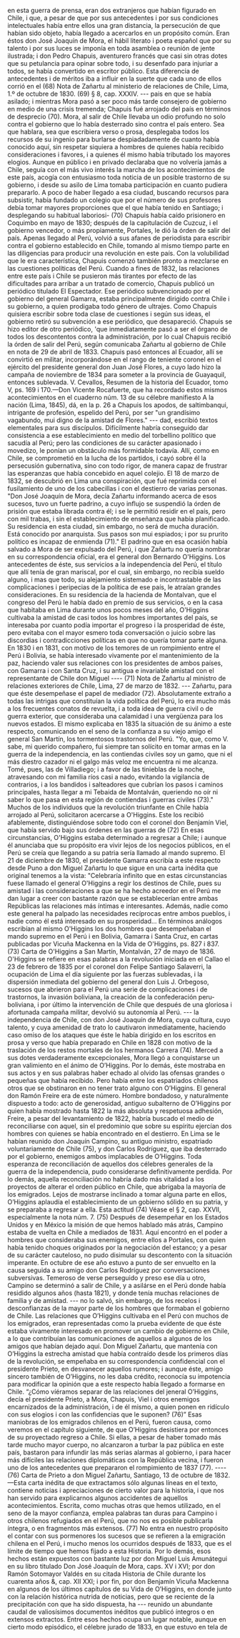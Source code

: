 en esta guerra de prensa, eran dos extranjeros que habían figurado en Chile, i que, a pesar de que por sus antecedentes i por sus condiciones intelectuales había entre ellos una gran distancia, la persecución de que habían sido objeto, había llegado a acercarlos en un propósito común. Eran éstos don José Joaquín de Mora, el hábil literato i poeta español que por su talento i por sus luces se imponía en toda asamblea o reunión de jente ilustrada; i don Pedro Chapuis, aventurero francés que casi sin otras dotes que su petulancia para opinar sobre todo, i su desenfado para injuriar a todos, se había convertido en escritor público. Esta diferencia de antecedentes i de méritos iba a influir en la suerte que cada uno de ellos corrió en el (68) Nota de Zañartu al ministerio de relaciones de Chile, Lima, 1.º de octubre de 1830. (69) § 8, cap. XXXIV. --- pais en que se había asilado; i mientras Mora pasó a ser poco más tarde consejero de gobierno en medio de una crisis tremenda; Chapuis fué arrojado del país en términos de desprecio (70). Mora, al salir de Chile llevaba un odio profundo no solo contra el gobierno que lo había desterrado sino contra el país entero. Sea que hablara, sea que escribiera verso o prosa, desplegaba todos los recursos de su ingenio para burlarse despiadadamente de cuanto había conocido aquí, sin respetar siquiera a hombres de quienes había recibido consideraciones i favores, i a quienes él mismo había tributado los mayores elogios. Aunque en público i en privado declaraba que no volvería jamás a Chile, seguía con el más vivo interés la marcha de los acontecimientos de este país, acogía con entusiasmo toda noticia de un posible trastorno de su gobierno, i desde su asilo de Lima tomaba participación en cuanto pudiera prepararlo. A poco de haber llegado a esa ciudad, buscando recursos para subsistir, había fundado un colegio que por el número de sus profesores debía tomar mayores proporciones que el que había tenido en Santiago; i desplegando su habitual laboriosi- (70) Chapuis había caído prisionero en Coquimbo en mayo de 1830; después de la capitulación de Cuzcuz, i el gobierno vencedor, o más propiamente, Portales, le dió la órden de salir del país. Apenas llegado al Perú, volvió a sus afanes de periodista para escribir contra el gobierno establecido en Chile, tomando al mismo tiempo parte en las diligencias para producir una revolución en este país. Con la volubilidad que le era característica, Chapuis comenzó también pronto a mezclarse en las cuestiones políticas del Perú. Cuando a fines de 1832, las relaciones entre este país i Chile se pusieron más tirantes por efecto de las dificultades para arribar a un tratado de comercio, Chapuis publicó un periódico titulado El Espectador. Ese periódico subvencionado por el gobierno del general Gamarra, estaba principalmente dirigido contra Chile i su gobierno, a quien prodigaba todo género de ultrajes. Como Chapuis quisiera escribir sobre toda clase de cuestiones i según sus ideas, el gobierno retiró su subvención a ese periódico, que desapareció. Chapuis se hizo editor de otro periódico, 'que inmediatamente pasó a ser el órgano de todos los descontentos contra la administración, por lo cual Chapuis recibió la órden de salir del Perú, según comunicaba Zañartu al gobierno de Chile en nota de 29 de abril de 1833. Chapuis pasó entonces al Ecuador, allí se convirtió en militar, incorporándose en el rango de teniente coronel en el ejército del presidente general don Juan José Flores, a cuyo lado hizo la campaña de noviembre de 1834 para someter a la provincia de Guayaquil, entonces sublevada. V. Cevallos, Resumen de la historia del Ecuador, tomo V, ps. 169 i 170.—Don Vicente Rocafuerte, que ha recordado estos mismos acontecimientos en el cuaderno núm. 13 de su célebre manifiesto A la nación (Lima, 1845), dá, en la p. 26 a Chapuis los apodos, de saltimbanqui, intrigante de profesión, espelido del Perú, por ser "un grandísimo vagabundo, mui digno de la amistad de Flores." --- dad, escribió textos elementales para sus discípulos. Difícilmente habría conseguido dar consistencia a ese establecimiento en medio del torbellino político que sacudía al Perú; pero las condiciones de su carácter apasionado i movedizo, le ponían un obstáculo más formidable todavía. Allí, como en Chile, se comprometió en la lucha de los partidos, i cayó sobre él la persecusión gubernativa, sino con todo rigor, de manera capaz de frustrar las esperanzas que había concebido en aquel colejio. El 18 de marzo de 1832, se descubrió en Lima una conspiración, que fué reprimida con el fusilamiento de uno de los cabecillas i con el destierro de varias personas. "Don José Joaquín de Mora, decía Zañartu informando acerca de esos sucesos, tuvo un fuerte padrino, a cuyo influjo se suspendió la órden de prisión que estaba librada contra él; i se le permitió residir en el país, pero con mil trabas, i sin el establecimiento de enseñanza que había planificado. Su residencia en esta ciudad, sin embargo, no será de mucha duración. Está conocido por anarquista. Sus pasos son mui espiados; i por su prurito político es incapaz de enmienda (71)." El padrino que en esa ocasión había salvado a Mora de ser expulsado del Perú, i que Zañartu no quería nombrar en su correspondencia oficial, era el general don Bernardo O'Higgins. Los antecedentes de éste, sus servicios a la independencia del Perú, el título que allí tenía de gran mariscal, por el cual, sin embargo, no recibía sueldo alguno, i mas que todo, su alejamiento sistemado e incontrastable de las complicaciones i peripecias de la política de ese país, le atraían grandes consideraciones. En su residencia de la hacienda de Montalvan, que el congreso del Perú le había dado en premio de sus servicios, o en la casa que habitaba en Lima durante unos pocos meses del año, O'Higgins cultivaba la amistad de casi todos los hombres importantes del país, se interesaba por cuanto podía importar el progreso i la prosperidad de éste, pero evitaba con el mayor esmero toda conversación o juicio sobre las discordias i contradicciones políticas en que no quería tomar parte alguna. En 1830 i en 1831, con motivo de los temores de un rompimiento entre el Perú i Bolivia, se había interesado vivamente por el mantenimiento de la paz, haciendo valer sus relaciones con los presidentes de ambos países, con Gamarra i con Santa Cruz, i su antigua e invariable amistad con el representante de Chile don Miguel ---- (71) Nota de Zañartu al ministro de relaciones exteriores de Chile, Lima, 27 de marzo de 1832. --- Zañartu, para que éste desempeñase el papel de mediador (72). Absolutamente extraño a todas las intrigas que constituían la vida política del Perú, lo era mucho más a los frecuentes conatos de revuelta, i a toda idea de guerra civil o de guerra exterior, que consideraba una calamidad i una vergüenza para los nuevos estados. El mismo explicaba en 1835 la situación de su ánimo a este respecto, comunicando en el seno de la confianza a su viejo amigo el general San Martín, los tormentosos trastornos del Perú. "Yo, que, como V. sabe, mi querido compañero, fui siempre tan solícito en tomar armas en la guerra de la independencia, en las contiendas civiles soy un gamo, que ni el más diestro cazador ni el galgo más veloz me encuentra ni me alcanza. Tomé, pues, las de Villadiego; i a favor de las tinieblas de la noche, atravesando con mi familia ríos casi a nado, evitando la vigilancia de contrarios, i a los bandidos i salteadores que cubrían los pasos i caminos principales, hasta llegar a mi Tebaida de Montalván, queriendo no oír ni saber lo que pasa en esta región de contiendas i guerras civiles (73)." Muchos de los individuos que la revolución triunfante en Chile había arrojado al Perú, solicitaron acercarse a O'Higgins. Este los recibió afablemente, distinguiéndose sobre todo con el coronel don Benjamín Viel, que había servido bajo sus órdenes en las guerras de (72) En esas circunstancias, O'Higgins estaba determinado a regresar a Chile; i aunque él anunciaba que su propósito era vivir lejos de los negocios públicos, en el Perú se creía que llegando a su patria sería llamado al mando supremo. El 21 de diciembre de 1830, el presidente Gamarra escribía a este respecto desde Puno a don Miguel Zañartu lo que sigue en una carta inédita que original tenemos a la vista: "Celebraría infinito que en estas circunstancias fuese llamado el general O'Higgins a regir los destinos de Chile, pues su amistad i las consideraciones a que se ha hecho acreedor en el Perú me dan lugar a creer con bastante razón que se establecerían entre ambas Repúblicas las relaciones más íntimas e interesantes. Además, nadie como este general ha palpado las necesidades recíprocas entre ambos pueblos, i nadie como él está interesado en su prosperidad... En términos análogos escribían al mismo O'Higgins los dos hombres que desempeñaban el mando supremo en el Perú i en Bolivia, Gamarra i Santa Cruz, en cartas publicadas por Vicuña Mackenna en la Vida de O'Higgins, ps. 827 i 837. (73) Carta de O'Higgins a San Martín, Montalván, 27 de mayo de 1836. O'Higgins se refiere en esas palabras a la revolución iniciada en el Callao el 23 de febrero de 1835 por el coronel don Felipe Santiago Salaverri, la ocupación de Lima el día siguiente por las fuerzas sublevadas, i la dispersión inmediata del gobierno del general don Luis J. Orbegoso, sucesos que abrieron para el Perú una serie de complicaciones i de trastornos, la invasión boliviana, la creación de la confederación peru-boliviana, i por último la intervención de Chile que después de una gloriosa i afortunada campaña militar, devolvió su autonomía al Perú. --- la independencia de Chile, con don José Joaquín de Mora, cuya cultura, cuyo talento, y cuya amenidad de trato lo cautivaron inmediatamente, haciendo caso omiso de los ataques que éste le había dirigido en los escritos en prosa y verso que había preparado en Chile en 1828 con motivo de la traslación de los restos mortales de los hermanos Carrera (74). Merced a sus dotes verdaderamente excepcionales, Mora llegó a conquistarse un gran valimiento en el ánimo de O’Higgins. Por lo demás, éste mostraba en sus actos y en sus palabras haber echado al olvido las ofensas grandes o pequeñas que había recibido. Pero había entre los espatriados chilenos otros que se obstinaron en no tener trato alguno con O’Higgins. El general don Ramón Freire era de este número. Hombre bondadoso, y naturalmente dispuesto a todo: acto de generosidad, antiguo subalterno de O’Higgins por quien había mostrado hasta 1822 la más absoluta y respetuosa adhesión, Freire, a pesar del levantamiento de 1822, habría buscado el medio de reconciliarse con aquel, sin el predominio que sobre su espíritu ejercían dos hombres con quienes se había encontrado en el destierro. En Lima se le habían reunido don Joaquín Campino, su antiguo ministro, espatriado voluntariamente de Chile (75), y don Carlos Rodríguez, que iba desterrado por el gobierno, enemigos ambos implacables de O’Higgins. Toda esperanza de reconciliación de aquellos dos célebres generales de la guerra de la independencia, pudo considerarse definitivamente perdida. Por lo demás, aquella reconciliación no habría dado más vitalidad a los proyectos de alterar el orden público en Chile, que abrigaba la mayoría de los emigrados. Lejos de mostrarse inclinado a tomar alguna parte en ellos, O’Higgins aplaudía el establecimiento de un gobierno sólido en su patria, y se preparaba a regresar a ella. Esta actitud (74) Véase el § 2, cap. XXVII, especialmente la nota núm. 7. (75) Después de desempeñar en los Estados Unidos y en México la misión de que hemos hablado más atrás, Campino estaba de vuelta en Chile a mediados de 1831. Aquí encontró en el poder a hombres que consideraba sus enemigos, entre ellos a Portales, con quien había tenido choques originados por la negociación del estanco; y a pesar de su carácter cauteloso, no pudo disimular su descontento con la situación imperante. En octubre de ese año estuvo a punto de ser envuelto en la causa seguida a su amigo don Carlos Rodríguez por conversaciones subversivas. Temeroso de verse perseguido y preso ese día u otro, Campino se determinó a salir de Chile, y a asilárse en el Perú donde había residido algunos años (hasta 1821), y donde tenía muchas relaciones de familia y de amistad. --- no lo salvó, sin embargo, de los recelos i desconfianzas de la mayor parte de los hombres que formaban el gobierno de Chile. Las relaciones que O’Higgins cultivaba en el Perú con muchos de los emigrados, eran representadas como la prueba evidente de que éste estaba vivamente interesado en promover un cambio de gobierno en Chile, a lo que contribuían las comunicaciones de aquellos a algunos de los amigos que habían dejado aquí. Don Miguel Zañartu, que mantenía con O’Higgins la estrecha amistad que había contraído desde los primeros días de la revolución, se empeñaba en su correspondencia confidencial con el presidente Prieto, en desvanecer aquellos rumores; i aunque éste, amigo sincero también de O’Higgins, no les daba crédito, reconocía su impotencia para modificar la opinión que a este respecto había llegado a formarse en Chile. “¿Cómo víéramos separar de las relaciones del jeneral O’Higgins, decía el presidente Prieto, a Mora, Chapuis, Viel i otros enemigos encarnizados de la administración, i de él mismo, a quien ponen en ridículo con sus elogios i con las confidencias que le suponen? (76)” Esas maniobras de los emigrados chilenos en el Perú, fueron causa, como veremos en el capítulo siguiente, de que O’Higgins desistiera por entonces de su proyectado regreso a Chile. Si ellas, a pesar de haber tomado más tarde mucho mayor cuerpo, no alcanzaron a turbar la paz pública en este país, bastaron para infundir las más serias alarmas al gobierno, i para hacer más difíciles las relaciones diplomáticas con la República vecina, i fueron uno de los antecedentes que prepararon el rompimiento de 1837 (77). ---- (76) Carta de Prieto a don Miguel Zañartu, Santiago, 13 de octubre de 1832.—Esta carta inédita de que extractamos sólo algunas líneas en el texto, contiene noticias i apreciaciones de cierto valor para la historia, i que nos han servido para explicarnos algunos accidentes de aquellos acontecimientos. Escrita, como muchas otras que hemos utilizado, en el seno de la mayor confianza, emplea palabras tan duras para Campino i otros chilenos refugiados en el Perú, que no nos es posible publicarla íntegra, o en fragmentos más extensos. (77) No entra en nuestro propósito el contar con sus pormenores los sucesos que se refieren a la emigración chilena en el Perú, i mucho menos los ocurridos después de 1833, que es el límite de tiempo que hemos fijado a esta Historia. Por lo demás, esos hechos están expuestos con bastante luz por don Miguel Luis Amunátegui en su libro titulado Don José Joaquín de Mora, caps. XV i XVI; por don Ramón Sotomayor Valdés en su citada Historia de Chile durante los cuarenta años &, cap. XII XXI; i por fin, por don Benjamín Vicuña Mackenna en algunos de los últimos capítulos de su Vida de O’Higgins, en donde junto con la relación histórica nutrida de noticias, pero que se reciente de la precipitación con que ha sido dispuesta, ha --- reunido un abundante caudal de valiosísimos documentos inéditos que publicó íntegros o en extensos extractos. Entre esos hechos ocupa un lugar notable, aunque en cierto modo episódico, el célebre jurado de 1833, en que estuvo en tela de
